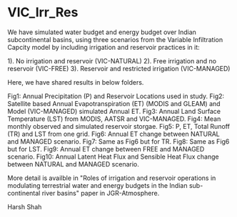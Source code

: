 # VIC_Irr_Res

We have simulated water budget and energy budget over Indian subcontinental basins, using three scenarios from the Variable Infiltration Capcity model by including irrigation and reservoir practices in it:

1). No irrigation and reservoir (VIC-NATURAL) 
2). Free irrigation and no reservoir (VIC-FREE)
3). Reservoir and restricted irrigation (VIC-MANAGED)

Here, we have shared results in below folders.

Fig1: Annual Precipitation (P) and Reservoir Locations used in study.
Fig2: Satellite based Annual Evapotranspiration (ET) (MODIS and GLEAM) and Model (VIC-MANAGED) simulated Annual ET.
Fig3: Annual Land Surface Temperature (LST) from MODIS, AATSR and VIC-MANAGED.
Fig4: Mean monthly observed and simulated reservoir storgae.
Fig5: P, ET, Total Runoff (TR) and LST from one grid.
Fig6: Annual ET change between NATURAL and MANAGED scenario.
Fig7: Same as Fig6 but for TR.
Fig8: Same as Fig6 but for LST.
Fig9: Annual ET change between FREE and MANAGED scenario.
Fig10: Annual Latent Heat Flux and Sensible Heat Flux change between NATURAL and MANAGED scenario.

More detail is availble in "Roles of irrigation and reservoir operations in modulating terrestrial water and energy budgets in the Indian sub-continental river basins" paper in JGR-Atmosphere. 

Harsh Shah
